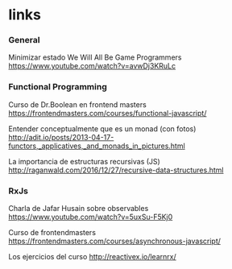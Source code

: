 # links

### General
Minimizar estado
We Will All Be Game Programmers
https://www.youtube.com/watch?v=avwDj3KRuLc


### Functional Programming

Curso de Dr.Boolean en frontend masters
https://frontendmasters.com/courses/functional-javascript/

Entender conceptualmente que es un monad (con fotos)
http://adit.io/posts/2013-04-17-functors,_applicatives,_and_monads_in_pictures.html

La importancia de estructuras recursivas (JS)
http://raganwald.com/2016/12/27/recursive-data-structures.html

### RxJs
Charla de Jafar Husain sobre observables
https://www.youtube.com/watch?v=5uxSu-F5Kj0

Curso de frontendmasters 
https://frontendmasters.com/courses/asynchronous-javascript/

Los ejercicios del curso
http://reactivex.io/learnrx/

